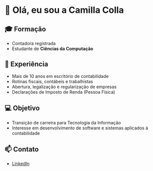 # 👋 Olá, eu sou a Camilla Colla  

## 🎓 Formação
- Contadora registrada  
- Estudante de **Ciências da Computação** 

## 💼 Experiência
- Mais de 10 anos em escritório de contabilidade  
- Rotinas fiscais, contábeis e trabalhistas  
- Abertura, legalização e regularização de empresas  
- Declarações de Imposto de Renda (Pessoa Física) 

## 💻 Objetivo
- Transição de carreira para Tecnologia da Informação  
- Interesse em desenvolvimento de software e sistemas aplicados à contabilidade  

## 📫 Contato
- [LinkedIn](https://www.linkedin.com/in/camilla-colla-b30a45382/)

